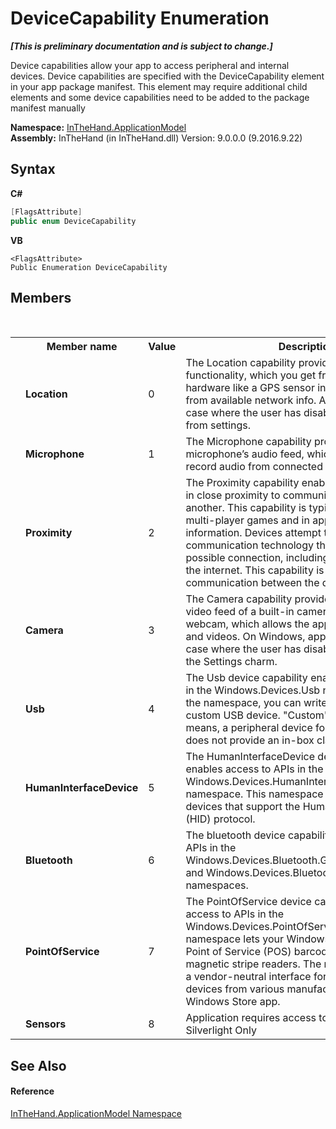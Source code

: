 # DeviceCapability Enumeration
 _**\[This is preliminary documentation and is subject to change.\]**_

Device capabilities allow your app to access peripheral and internal devices. Device capabilities are specified with the DeviceCapability element in your app package manifest. This element may require additional child elements and some device capabilities need to be added to the package manifest manually

**Namespace:**&nbsp;<a href="N_InTheHand_ApplicationModel">InTheHand.ApplicationModel</a><br />**Assembly:**&nbsp;InTheHand (in InTheHand.dll) Version: 9.0.0.0 (9.2016.9.22)

## Syntax

**C#**<br />
``` C#
[FlagsAttribute]
public enum DeviceCapability
```

**VB**<br />
``` VB
<FlagsAttribute>
Public Enumeration DeviceCapability
```


## Members
&nbsp;<table><tr><th></th><th>Member name</th><th>Value</th><th>Description</th></tr><tr><td /><td target="F:InTheHand.ApplicationModel.DeviceCapability.Location">**Location**</td><td>0</td><td>The Location capability provides access to location functionality, which you get from dedicated hardware like a GPS sensor in the PC or is derived from available network info. Apps must handle the case where the user has disabled location services from settings.</td></tr><tr><td /><td target="F:InTheHand.ApplicationModel.DeviceCapability.Microphone">**Microphone**</td><td>1</td><td>The Microphone capability provides access to the microphone’s audio feed, which allows the app to record audio from connected microphones.</td></tr><tr><td /><td target="F:InTheHand.ApplicationModel.DeviceCapability.Proximity">**Proximity**</td><td>2</td><td>The Proximity capability enables multiple devices in close proximity to communicate with one another. This capability is typically used in casual multi-player games and in apps that exchange information. Devices attempt to use the communication technology that provides the best possible connection, including Bluetooth, WiFi, and the internet. This capability is used only to initiate communication between the devices.</td></tr><tr><td /><td target="F:InTheHand.ApplicationModel.DeviceCapability.Camera">**Camera**</td><td>3</td><td>The Camera capability provides access to the video feed of a built-in camera or external webcam, which allows the app to capture photos and videos. On Windows, apps must handle the case where the user has disabled the camera from the Settings charm.</td></tr><tr><td /><td target="F:InTheHand.ApplicationModel.DeviceCapability.Usb">**Usb**</td><td>4</td><td>The Usb device capability enables access to APIs in the Windows.Devices.Usb namespace. By using the namespace, you can write an app that talks to a custom USB device. "Custom" in this context means, a peripheral device for which Microsoft does not provide an in-box class driver.</td></tr><tr><td /><td target="F:InTheHand.ApplicationModel.DeviceCapability.HumanInterfaceDevice">**HumanInterfaceDevice**</td><td>5</td><td>The HumanInterfaceDevice device capability enables access to APIs in the Windows.Devices.HumanInterfaceDevice namespace. This namespace lets your app access devices that support the Human Interface Device (HID) protocol.</td></tr><tr><td /><td target="F:InTheHand.ApplicationModel.DeviceCapability.Bluetooth">**Bluetooth**</td><td>6</td><td>The bluetooth device capability enables access to APIs in the Windows.Devices.Bluetooth.GenericAttributeProfile and Windows.Devices.Bluetooth.Rfcomm namespaces.</td></tr><tr><td /><td target="F:InTheHand.ApplicationModel.DeviceCapability.PointOfService">**PointOfService**</td><td>7</td><td>The PointOfService device capability enables access to APIs in the Windows.Devices.PointOfService namespace. This namespace lets your Windows Store app access Point of Service (POS) barcode scanners and magnetic stripe readers. The namespace provides a vendor-neutral interface for accessing POS devices from various manufacturers from a Windows Store app.</td></tr><tr><td /><td target="F:InTheHand.ApplicationModel.DeviceCapability.Sensors">**Sensors**</td><td>8</td><td>Application requires access to the accelerometer. 
Silverlight Only</td></tr></table>

## See Also


#### Reference
<a href="N_InTheHand_ApplicationModel">InTheHand.ApplicationModel Namespace</a><br />
